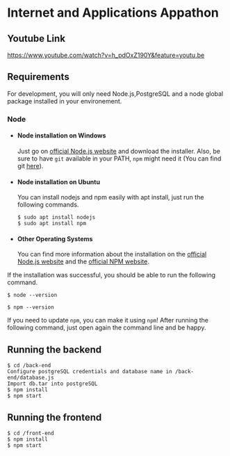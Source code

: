 # Internet and Applications Appathon

## Youtube Link
https://www.youtube.com/watch?v=h_pdOxZ190Y&feature=youtu.be
## Requirements

For development, you will only need Node.js,PostgreSQL and a node global package installed in your environement.

### Node
- #### Node installation on Windows

  Just go on [official Node.js website](https://nodejs.org/) and download the installer.
Also, be sure to have `git` available in your PATH, `npm` might need it (You can find git [here](https://git-scm.com/)).

- #### Node installation on Ubuntu

  You can install nodejs and npm easily with apt install, just run the following commands.

      $ sudo apt install nodejs
      $ sudo apt install npm

- #### Other Operating Systems
  You can find more information about the installation on the [official Node.js website](https://nodejs.org/) and the [official NPM website](https://npmjs.org/).

If the installation was successful, you should be able to run the following command.

    $ node --version

    $ npm --version

If you need to update `npm`, you can make it using `npm`! After running the following command, just open again the command line and be happy.



## Running the backend

    $ cd /back-end
    Configure postgreSQL credentials and database name in /back-end/database.js
    Import db.tar into postgreSQL
    $ npm install
    $ npm start

## Running the frontend

    $ cd /front-end
    $ npm install
    $ npm start
    
    


